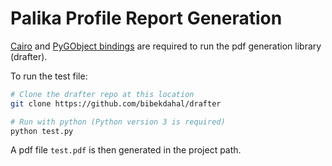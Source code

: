 # Palika Profile Report Generation

[Cairo](https://cairographics.org/pycairo/)
and
[PyGObject bindings](https://pygobject.readthedocs.io/en/latest/getting_started.html)
are required to run the pdf generation library (drafter).

To run the test file:

```bash
# Clone the drafter repo at this location
git clone https://github.com/bibekdahal/drafter

# Run with python (Python version 3 is required)
python test.py
```

A pdf file `test.pdf` is then generated in the project path.
